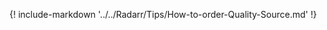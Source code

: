<!-- markdownlint-disable MD041-->
{! include-markdown '../../Radarr/Tips/How-to-order-Quality-Source.md' !}
<!-- markdownlint-enable MD041-->
